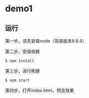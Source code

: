 # demo1

## 运行
第一步，请先安装node（简易版本8.9.4）

第二步，安装依赖

```bash
$ npm install
```

第三步，进行构建

```bash
$ npm start
```

第四步，打开index.html，预览效果
